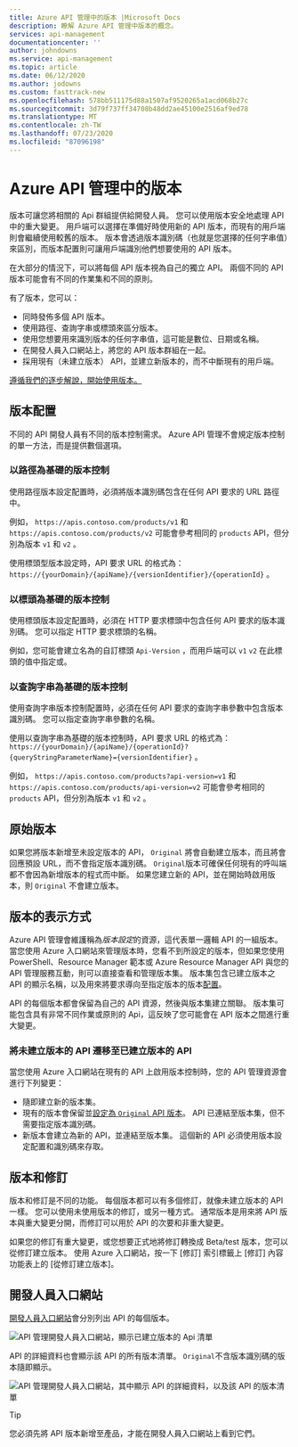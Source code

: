 ```yaml
---
title: Azure API 管理中的版本 |Microsoft Docs
description: 瞭解 Azure API 管理中版本的概念。
services: api-management
documentationcenter: ''
author: johndowns
ms.service: api-management
ms.topic: article
ms.date: 06/12/2020
ms.author: jodowns
ms.custom: fasttrack-new
ms.openlocfilehash: 578bb511175d88a1507af9520265a1acd068b27c
ms.sourcegitcommit: 3d79f737ff34708b48dd2ae45100e2516af9ed78
ms.translationtype: MT
ms.contentlocale: zh-TW
ms.lasthandoff: 07/23/2020
ms.locfileid: "87096198"
---
```

# <a name="versions-in-azure-api-management"></a>Azure API 管理中的版本

版本可讓您將相關的 Api 群組提供給開發人員。 您可以使用版本安全地處理 API 中的重大變更。 用戶端可以選擇在準備好時使用新的 API 版本，而現有的用戶端則會繼續使用較舊的版本。 版本會透過版本識別碼（也就是您選擇的任何字串值）來區別，而版本配置則可讓用戶端識別他們想要使用的 API 版本。

在大部分的情況下，可以將每個 API 版本視為自己的獨立 API。 兩個不同的 API 版本可能會有不同的作業集和不同的原則。

有了版本，您可以：

- 同時發佈多個 API 版本。
- 使用路徑、查詢字串或標頭來區分版本。
- 使用您想要用來識別版本的任何字串值，這可能是數位、日期或名稱。
- 在開發人員入口網站上，將您的 API 版本群組在一起。
- 採用現有（未建立版本） API，並建立新版本的，而不中斷現有的用戶端。

[遵循我們的逐步解說，開始使用版本。](./api-management-get-started-publish-versions.md)

## <a name="versioning-schemes"></a>版本配置

不同的 API 開發人員有不同的版本控制需求。 Azure API 管理不會規定版本控制的單一方法，而是提供數個選項。

### <a name="path-based-versioning"></a>以路徑為基礎的版本控制

使用路徑版本設定配置時，必須將版本識別碼包含在任何 API 要求的 URL 路徑中。

例如， `https://apis.contoso.com/products/v1` 和 `https://apis.contoso.com/products/v2` 可能會參考相同的 `products` API，但分別為版本 `v1` 和 `v2` 。

使用標頭型版本設定時，API 要求 URL 的格式為： `https://{yourDomain}/{apiName}/{versionIdentifier}/{operationId}` 。

### <a name="header-based-versioning"></a>以標頭為基礎的版本控制

使用標頭版本設定配置時，必須在 HTTP 要求標頭中包含任何 API 要求的版本識別碼。 您可以指定 HTTP 要求標頭的名稱。

例如，您可能會建立名為的自訂標頭 `Api-Version` ，而用戶端可以 `v1` `v2` 在此標頭的值中指定或。

### <a name="query-string-based-versioning"></a>以查詢字串為基礎的版本控制

使用查詢字串版本控制配置時，必須在任何 API 要求的查詢字串參數中包含版本識別碼。 您可以指定查詢字串參數的名稱。

使用以查詢字串為基礎的版本控制時，API 要求 URL 的格式為： `https://{yourDomain}/{apiName}/{operationId}?{queryStringParameterName}={versionIdentifier}` 。

例如， `https://apis.contoso.com/products?api-version=v1` 和 `https://apis.contoso.com/products/api-version=v2` 可能會參考相同的 `products` API，但分別為版本 `v1` 和 `v2` 。

## <a name="original-versions"></a>原始版本

如果您將版本新增至未設定版本的 API， `Original` 將會自動建立版本，而且將會回應預設 URL，而不會指定版本識別碼。 `Original`版本可確保任何現有的呼叫端都不會因為新增版本的程式而中斷。 如果您建立新的 API，並在開始時啟用版本，則 `Original` 不會建立版本。

## <a name="how-versions-are-represented"></a>版本的表示方式

Azure API 管理會維護稱為*版本設定*的資源，這代表單一邏輯 API 的一組版本。 當您使用 Azure 入口網站來管理版本時，您看不到所設定的版本，但如果您使用 PowerShell、Resource Manager 範本或 Azure Resource Manager API 與您的 API 管理服務互動，則可以直接查看和管理版本集。 版本集包含已建立版本之 API 的顯示名稱，以及用來將要求導向至指定版本的版本[配置](#versioning-schemes)。

API 的每個版本都會保留為自己的 API 資源，然後與版本集建立關聯。 版本集可能包含具有非常不同作業或原則的 Api，這反映了您可能會在 API 版本之間進行重大變更。

### <a name="migrating-a-non-versioned-api-to-a-versioned-api"></a>將未建立版本的 API 遷移至已建立版本的 API

當您使用 Azure 入口網站在現有的 API 上啟用版本控制時，您的 API 管理資源會進行下列變更：

 * 隨即建立新的版本集。
 * 現有的版本會保留並[設定為 `Original` API 版本](#original-versions)。 API 已連結至版本集，但不需要指定版本識別碼。
 * 新版本會建立為新的 API，並連結至版本集。 這個新的 API 必須使用版本設定配置和識別碼來存取。

## <a name="versions-and-revisions"></a>版本和修訂

版本和修訂是不同的功能。 每個版本都可以有多個修訂，就像未建立版本的 API 一樣。 您可以使用未使用版本的修訂，或另一種方式。 通常版本是用來將 API 版本與重大變更分開，而修訂可以用於 API 的次要和非重大變更。

如果您的修訂有重大變更，或您想要正式地將修訂轉換成 Beta/test 版本，您可以從修訂建立版本。 使用 Azure 入口網站，按一下 [修訂] 索引標籤上 [修訂] 內容功能表上的 [從修訂建立版本]。

## <a name="developer-portal"></a>開發人員入口網站

[開發人員入口網站](./api-management-howto-developer-portal.md)會分別列出 API 的每個版本。

![API 管理開發人員入口網站，顯示已建立版本的 Api 清單](media/api-management-versions/portal-list.png)

API 的詳細資料也會顯示該 API 的所有版本清單。 `Original`不含版本識別碼的版本隨即顯示。

![API 管理開發人員入口網站，其中顯示 API 的詳細資料，以及該 API 的版本清單](media/api-management-versions/portal-details.png)

> [!TIP]
> 您必須先將 API 版本新增至產品，才能在開發人員入口網站上看到它們。
